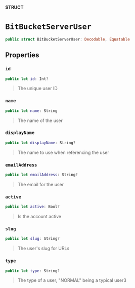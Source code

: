 **STRUCT**

# `BitBucketServerUser`

```swift
public struct BitBucketServerUser: Decodable, Equatable
```

## Properties
### `id`

```swift
public let id: Int?
```

> The unique user ID

### `name`

```swift
public let name: String
```

> The name of the user

### `displayName`

```swift
public let displayName: String?
```

> The name to use when referencing the user

### `emailAddress`

```swift
public let emailAddress: String?
```

> The email for the user

### `active`

```swift
public let active: Bool?
```

> Is the account active

### `slug`

```swift
public let slug: String?
```

> The user's slug for URLs

### `type`

```swift
public let type: String?
```

> The type of a user, "NORMAL" being a typical user3
